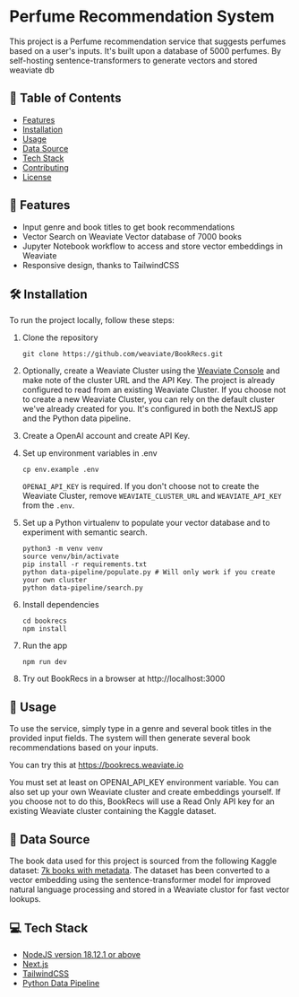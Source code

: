 # Perfume Recommendation System

This project is a Perfume recommendation service that suggests perfumes based on a user's inputs. It's built upon a database of 5000 perfumes. By self-hosting sentence-transformers to generate vectors and stored weaviate db 

## 📑 Table of Contents

- [Features](#features)
- [Installation](#installation)
- [Usage](#usage)
- [Data Source](#data-source)
- [Tech Stack](#tech-stack)
- [Contributing](#contributing)
- [License](#license)

## 💫 Features

- Input genre and book titles to get book recommendations
- Vector Search on Weaviate Vector database of 7000 books
- Jupyter Notebook workflow to access and store vector embeddings in Weaviate
- Responsive design, thanks to TailwindCSS

## 🛠 Installation

To run the project locally, follow these steps:

1. Clone the repository
   ```
   git clone https://github.com/weaviate/BookRecs.git
   ```

2. Optionally, create a Weaviate Cluster using the [Weaviate Console](https://console.weaviate.cloud/) and make note of the cluster URL and the API Key. The project is already configured to read from an existing Weaviate Cluster. If you choose not to create a new Weaviate Cluster, you can rely on the default cluster we've already created for you. It's configured in both the NextJS app and the Python data pipeline. 

3. Create a OpenAI account and create API Key.

4. Set up environment variables in .env
   ```
   cp env.example .env
   ```
   `OPENAI_API_KEY` is required. If you don't choose not to create the Weaviate Cluster, remove `WEAVIATE_CLUSTER_URL` and `WEAVIATE_API_KEY` from the `.env`.

5. Set up a Python virtualenv to populate your vector database and to experiment with semantic search. 
   ```
   python3 -m venv venv 
   source venv/bin/activate
   pip install -r requirements.txt
   python data-pipeline/populate.py # Will only work if you create your own cluster
   python data-pipeline/search.py
   ```

6. Install dependencies
   ```
   cd bookrecs
   npm install
   ```
7. Run the app
   ```
   npm run dev
   ```
8. Try out BookRecs in a browser at http://localhost:3000


## 🧰 Usage

To use the service, simply type in a genre and several book titles in the provided input fields. The system will then generate several book recommendations based on your inputs.

You can try this at https://bookrecs.weaviate.io

You must set at least on OPENAI_API_KEY environment variable. You can also set up your own Weaviate cluster and create embeddings yourself. If you choose not to do this, BookRecs will use a Read Only API key for an existing Weaviate cluster containing the Kaggle dataset. 


## 💾 Data Source

The book data used for this project is sourced from the following Kaggle dataset: [7k books with metadata](https://www.kaggle.com/datasets/dylanjcastillo/7k-books-with-metadata). The dataset has been converted to a vector embedding using the sentence-transformer model for improved natural language processing and stored in a Weaviate clustor for fast vector lookups.

## 💻 Tech Stack

- [NodeJS version 18.12.1 or above](https://nodejs.org/)
- [Next.js](https://nextjs.org/)
- [TailwindCSS](https://tailwindcss.com/)
- [Python Data Pipeline](https://python.org/)
